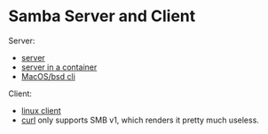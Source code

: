 # Samba Server and Client

Server:

* [server](server.html)
* [server in a container](server-container.html)
* [MacOS/bsd cli](/macos/cli-smbutil.html)

Client:

* [linux client](/linux/cli-smbclient.html)
* [curl](/linux/cli-curl.html) only supports SMB v1, which renders it pretty
much useless.
